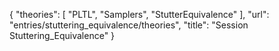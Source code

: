 {
    "theories": [
        "PLTL",
        "Samplers",
        "StutterEquivalence"
    ],
    "url": "entries/stuttering_equivalence/theories",
    "title": "Session Stuttering_Equivalence"
}